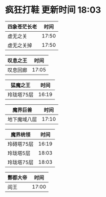 # 疯狂打鞋 更新时间 18:03

| 四象苍茫长老   | 时间    |
|--------|-------|
| 虚无之关 | 17:50 |
| 虚无之关掉 | 17:50 |

| 叹息之王   | 时间    |
|--------|-------|
| 叹息回廊 | 17:05 |

| 猛魔之王   | 时间    |
|--------|-------|
| 玲珑塔75层 | 16:19 |

| 魔界巨兽   | 时间    |
|--------|-------|
| 地下魔域八层 | 17:10 |

| 魔界统领   | 时间    |
|--------|-------|
| 玲碍塔75层 | 16:19 |
| 玲珑塔5层 | 18:03 |
| 玲珑塔75层 | 18:03 |

| 酆都大帝   | 时间    |
|--------|-------|
| 阎王 | 17:00 |